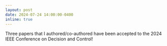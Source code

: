 ```yaml
---
layout: post
date: 2024-07-24 14:00:00-0400
inline: true
---
```


Three papers that I authored/co-authored have been accepted to the 2024 IEEE Conference on Decision and Control!
